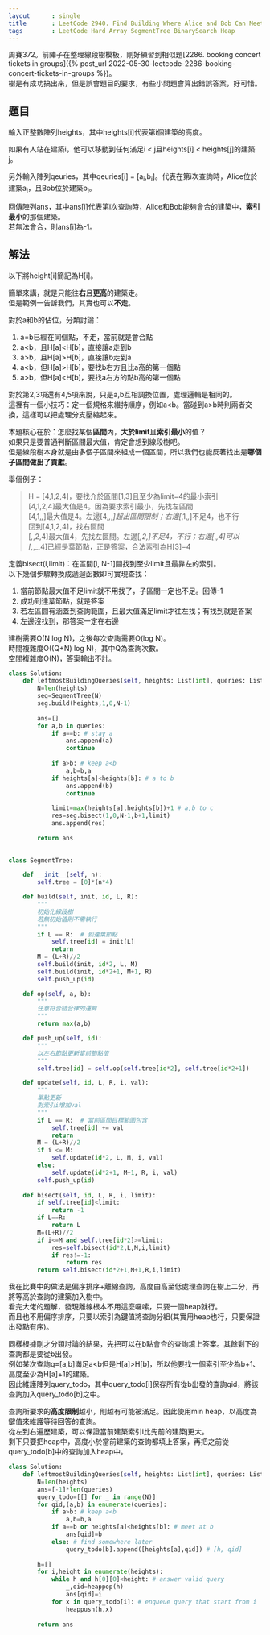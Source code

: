 ```yaml
---
layout      : single
title       : LeetCode 2940. Find Building Where Alice and Bob Can Meet
tags        : LeetCode Hard Array SegmentTree BinarySearch Heap
---
```

周賽372。前陣子在整理線段樹模板，剛好練習到相似題[2286. booking concert tickets in groups]({% post_url 2022-05-30-leetcode-2286-booking-concert-tickets-in-groups %})。  
樹是有成功搞出來，但是誤會題目的要求，有些小問題會算出錯誤答案，好可惜。  

## 題目

輸入正整數陣列heights，其中heights[i]代表第i個建築的高度。  

如果有人站在建築i，他可以移動到任何滿足i < j且heights[i] < heights[j]的建築j。  

另外輸入陣列qeuries，其中qeuries[i] = [a<sub>i</sub>,b<sub>i</sub>]。代表在第i次查詢時，Alice位於建築a<sub>i</sub>，且Bob位於建築b<sub>i</sub>。  

回傳陣列ans，其中ans[i]代表第i次查詢時，Alice和Bob能夠會合的建築中，**索引最小**的那個建築。  
若無法會合，則ans[i]為-1。  

## 解法

以下將height[i]簡記為H[i]。  

簡單來講，就是只能往**右**且**更高**的建築走。  
但是範例一告訴我們，其實也可以**不走**。  

對於a和b的佔位，分類討論：  

1. a=b已經在同個點，不走，當前就是會合點  
2. a<b，且H[a]<H[b]，直接讓a走到b  
3. a>b，且H[a]>H[b]，直接讓b走到a  
4. a<b，但H[a]>H[b]，要找b右方且比a高的第一個點  
5. a>b，但H[a]<H[b]，要找a右方的點b高的第一個點  

對於第2,3項還有4,5項來說，只是a,b互相調換位置，處理邏輯是相同的。  
這裡有一個小技巧：定一個規格來維持順序，例如a<b。當碰到a>b時則兩者交換，這樣可以把處理分支壓縮起來。  

本題核心在於：怎麼找某個**區間**內，**大於limit**且**索引最小**的值？  
如果只是要普通判斷區間最大值，肯定會想到線段樹吧。  
但是線段樹本身就是由多個子區間來組成一個區間，所以我們也能反著找出是**哪個子區間做出了貢獻**。  

舉個例子：  
> H = [4,1,2,4]，要找介於區間[1,3]且至少為limit=4的最小索引  
> [4,1,2,4]最大值是4。因為要求索引最小，先找左區間  
> [4,1,_,_]最大值是4。左邊[4,_,_,_]超出區間限制；右邊[_,1,_,_]不足4，也不行  
> 回到[4,1,2,4]，找右區間  
> [_,_,2,4]最大值4，先找左區間。左邊[_,_2,_]不足4，不行；右邊[_,_,_4]可以  
> [_,_,_,4]已經是葉節點，正是答案，合法索引為H[3]=4  

定義bisect(i,limit)：在區間[i, N-1]間找到至少limit且最靠左的索引。  
以下幾個步驟轉換成遞迴函數即可實現查找：  

1. 當前節點最大值不足limit就不用找了，子區間一定也不足。回傳-1  
2. 成功到達葉節點，就是答案  
3. 若左區間有涵蓋到查詢範圍，且最大值滿足limit才往左找；有找到就是答案  
4. 左邊沒找到，那答案一定在右邊  

建樹需要O(N log N)，之後每次查詢需要O(log N)。  
時間複雜度O((Q+N) log N)，其中Q為查詢次數。  
空間複雜度O(N)，答案輸出不計。  

```python
class Solution:
    def leftmostBuildingQueries(self, heights: List[int], queries: List[List[int]]) -> List[int]:
        N=len(heights)
        seg=SegmentTree(N)
        seg.build(heights,1,0,N-1)
        
        ans=[]
        for a,b in queries:
            if a==b: # stay a
                ans.append(a)
                continue
            
            if a>b: # keep a<b
                a,b=b,a
            if heights[a]<heights[b]: # a to b
                ans.append(b)
                continue
            
            limit=max(heights[a],heights[b])+1 # a,b to c
            res=seg.bisect(1,0,N-1,b+1,limit)
            ans.append(res)
        
        return ans
        

class SegmentTree:

    def __init__(self, n):
        self.tree = [0]*(n*4)

    def build(self, init, id, L, R):
        """
        初始化線段樹
        若無初始值則不需執行
        """
        if L == R:  # 到達葉節點
            self.tree[id] = init[L]
            return
        M = (L+R)//2
        self.build(init, id*2, L, M)
        self.build(init, id*2+1, M+1, R)
        self.push_up(id)

    def op(self, a, b):
        """
        任意符合結合律的運算
        """
        return max(a,b)

    def push_up(self, id):
        """
        以左右節點更新當前節點值
        """
        self.tree[id] = self.op(self.tree[id*2], self.tree[id*2+1])

    def update(self, id, L, R, i, val):
        """
        單點更新
        對索引i增加val
        """
        if L == R:  # 當前區間目標範圍包含
            self.tree[id] += val
            return
        M = (L+R)//2
        if i <= M:
            self.update(id*2, L, M, i, val)
        else:
            self.update(id*2+1, M+1, R, i, val)
        self.push_up(id)
        
    def bisect(self, id, L, R, i, limit):
        if self.tree[id]<limit:
            return -1
        if L==R:
            return L
        M=(L+R)//2
        if i<=M and self.tree[id*2]>=limit:
            res=self.bisect(id*2,L,M,i,limit)
            if res!=-1:
                return res
        return self.bisect(id*2+1,M+1,R,i,limit)
```

我在比賽中的做法是偏序排序+離線查詢，高度由高至低處理查詢在樹上二分，再將等高於查詢的建築加入樹中。  
看完大佬的題解，發現離線根本不用這麼囉嗦，只要一個heap就行。  
而且也不用偏序排序，只要以索引為鍵值將查詢分組(其實用heap也行，只要保證出發點有序)。  

同樣根據剛才分類討論的結果，先把可以在b點會合的查詢填上答案。其餘剩下的查詢都是要從b出發。  
例如某次查詢q=[a,b]滿足a<b但是H[a]>H[b]，所以他要找一個索引至少為b+1、高度至少為H[a]+1的建築。  
因此維護陣列query_todo，其中query_todo[i]保存所有從b出發的查詢qid，將該查詢加入query_todo[b]之中。  

查詢所要求的**高度限制**越小，則越有可能被滿足。因此使用min heap，以高度為鍵值來維護等待回答的查詢。  
從左到右遍歷建築，可以保證當前建築索引i比先前的建築j更大。  
剩下只要把heap中，高度小於當前建築的查詢都填上答案，再把之前從query_todo[b]中的查詢加入heap中。  

```python
class Solution:
    def leftmostBuildingQueries(self, heights: List[int], queries: List[List[int]]) -> List[int]:
        N=len(heights)
        ans=[-1]*len(queries)
        query_todo=[[] for _ in range(N)]
        for qid,(a,b) in enumerate(queries):
            if a>b: # keep a<b
                a,b=b,a
            if a==b or heights[a]<heights[b]: # meet at b
                ans[qid]=b
            else: # find somewhere later
                query_todo[b].append([heights[a],qid]) # [h, qid]
            
        h=[]
        for i,height in enumerate(heights):
            while h and h[0][0]<height: # answer valid query
                _,qid=heappop(h)
                ans[qid]=i
            for x in query_todo[i]: # enqueue query that start from i
                heappush(h,x)
        
        return ans
```
